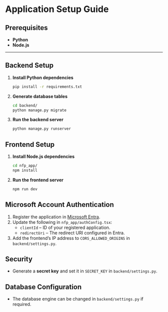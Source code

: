 # Application Setup Guide

## **Prerequisites**
- **Python**  
- **Node.js**  

---

## **Backend Setup**
1. **Install Python dependencies**
   ```bash
   pip install -r requirements.txt

2. **Generate database tables**
   ```bash
   cd backend/
   python manage.py migrate
   
3. **Run the backend server**
   ```bash
   python manage.py runserver

## Frontend Setup 
1. **Install Node.js dependencies**
   ```bash
   cd nfp_app/
   npm install
2. **Run the frontend server**
   ```bash
   npm run dev
   
## Microsoft Account Authentication
1. Register the application in [Microsoft Entra](https://entra.microsoft.com/).
2. Update the following in `nfp_app/authConfig.tsx`:
   - `clientId` – ID of your registered application.
   - `redirectUri` – The redirect URI configured in Entra.
3. Add the frontend’s IP address to `CORS_ALLOWED_ORIGINS` in `backend/settings.py`.

## Security
 - Generate a **secret key** and set it in `SECRET_KEY` in `backend/settings.py`.

## Database Configuration
- The database engine can be changed in `backend/settings.py` if required.



   
   



